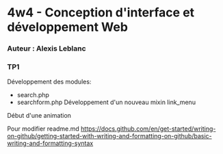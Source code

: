 # 4w4 - Conception d'interface et développement Web
### Auteur : Alexis Leblanc
### TP1

Développement des modules:
 - search.php
 - searchform.php
Développement d'un nouveau mixin link_menu

 Début d'une animation

Pour modifier readme.md
https://docs.github.com/en/get-started/writing-on-github/getting-started-with-writing-and-formatting-on-github/basic-writing-and-formatting-syntax